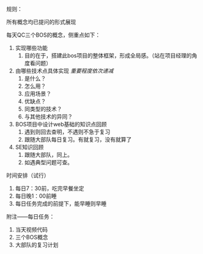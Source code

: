 规则：

所有概念均已提问的形式展现

每天QC三个BOS的概念，侧重点如下：

1. 实现哪些功能
	1. 目的在于，搭建此bos项目的整体框架，形成全局感。（站在项目经理的角度看问题）
2. 由哪些技术点具体实现	*重要程度依次递减*
	1. 是什么？
	2. 怎么用？
	3. 应用场景？
	4. 优缺点？
	5. 同类型的技术？
	6. 与其他技术的异同？
3. BOS项目中设计web基础的知识点回顾
	1. 遇到则回去查明，不遇则不急于复习
	2. 跟随大部队每日复习。有就复习，没有就算了
4. SE知识回顾
	1. 跟随大部队，同上。
	2. 如遇典型问题可查。


时间安排（试行）

1. 每日7：30前，吃完早餐坐定
2. 每日晚1：00前睡
3. 每日任务完成的前提下，能早睡则早睡

附注——每日任务：

1. 当天视频代码
2. 三个BOS概念
3. 大部队的复习计划